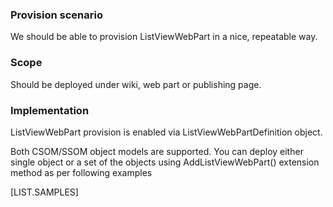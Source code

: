 

### Provision scenario
We should be able to provision ListViewWebPart in a nice, repeatable way.

### Scope
Should be deployed under wiki, web part or publishing page.

### Implementation
ListViewWebPart provision is enabled via ListViewWebPartDefinition object.

Both CSOM/SSOM object models are supported. 
You can deploy either single object or a set of the objects using AddListViewWebPart() extension method as per following examples

[LIST.SAMPLES]